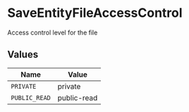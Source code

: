 # SaveEntityFileAccessControl

Access control level for the file


## Values

| Name          | Value         |
| ------------- | ------------- |
| `PRIVATE`     | private       |
| `PUBLIC_READ` | public-read   |